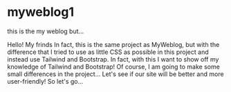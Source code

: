 # myweblog1
 this is the my weblog but...

  Hello! My frinds
In fact, this is the same project as MyWeblog, but with the difference that I tried to use as little CSS as possible in this project and instead use Tailwind and Bootstrap.
In fact, with this I want to show off my knowledge of Tailwind and Bootstrap!
Of course, I am going to make some small differences in the project... Let's see if our site will be better and more user-friendly!
So let's go...
